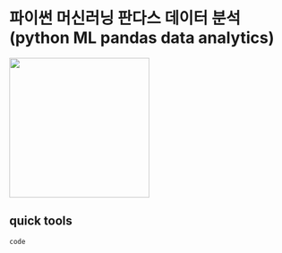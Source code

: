 # 파이썬 머신러닝 판다스 데이터 분석 (python ML pandas data analytics)

<img src="https://github.com/HyejunShin/study/blob/main/python ML pandas data analytics//cover.jpg" width="250">

## quick tools

```
code
```
